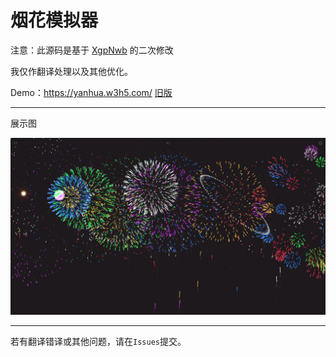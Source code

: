 # 烟花模拟器

注意：此源码是基于 [XgpNwb](https://codepen.io/MillerTime/pen/XgpNwb) 的二次修改

我仅作翻译处理以及其他优化。

Demo：https://yanhua.w3h5.com/  [旧版](https://yanhua.w3h5.com/v1/)

------

展示图

![静态图](https://raw.githubusercontent.com/ideshun/Firework_Simulator_v2/master/Image_Preview.png)

------

若有翻译错译或其他问题，请在`Issues`提交。
